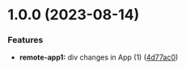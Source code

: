 # 1.0.0 (2023-08-14)


### Features

* **remote-app1:** div changes in App (1) ([4d77ac0](https://github.com/MisterShyster/mf-nx-test-repo/commit/4d77ac0a2d8cf817ff48c53636db126e698cbcf6))
